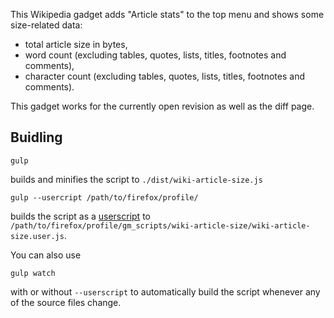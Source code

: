 This Wikipedia gadget adds "Article stats" to the top menu and shows some size-related data:
* total article size in bytes,
* word count (excluding tables, quotes, lists, titles, footnotes and comments),
* character count (excluding tables, quotes, lists, titles, footnotes and comments).

This gadget works for the currently open revision as well as the diff page.

## Buidling

```
gulp
```

builds and minifies the script to `./dist/wiki-article-size.js`

```
gulp --usercript /path/to/firefox/profile/
```

builds the script as a [userscript](http://wiki.greasespot.net/User_script) to `/path/to/firefox/profile/gm_scripts/wiki-article-size/wiki-article-size.user.js`.

You can also use

```
gulp watch
```

with or without `--userscript` to automatically build the script whenever any of the source files change.

